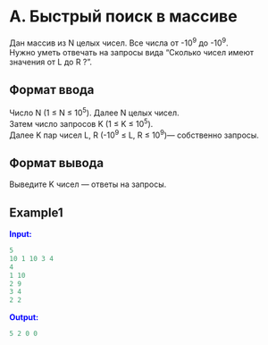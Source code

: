 # A. Быстрый поиск в массиве  

Дан массив из N целых чисел. Все числа от -10<sup>9</sup> до -10<sup>9</sup>.  
Нужно уметь отвечать на запросы вида “Cколько чисел имеют значения от L до R ?”.

## Формат ввода

Число N (1 &le; N &le; 10<sup>5</sup>). Далее N целых чисел.  
Затем число запросов K (1 &le; K &le; 10<sup>5</sup>).  
Далее K пар чисел L, R (-10<sup>9</sup> &le; L, R &le; 10<sup>9</sup>)— собственно запросы.

## Формат вывода

Выведите K чисел — ответы на запросы. 

## Example1
<font color="blue">**Input:**</font>
```c++
5
10 1 10 3 4
4
1 10
2 9
3 4
2 2
```
<font color="blue">**Output:**</font>
```c++
5 2 0 0
``` 
